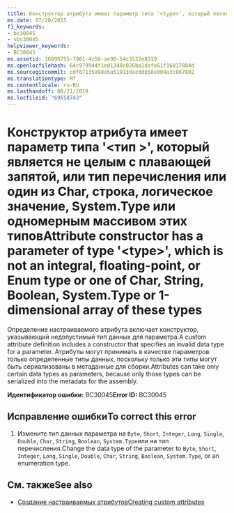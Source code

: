 ```yaml
---
title: Конструктор атрибута имеет параметр типа '<type>', который является не целым с плавающей запятой, или тип перечисления или один из Char, строка, логическое значение, System.Type или одномерным массивом этих типов
ms.date: 07/20/2015
f1_keywords:
- bc30045
- vbc30045
helpviewer_keywords:
- BC30045
ms.assetid: 16899755-7901-4c56-ae90-54c3532e8319
ms.openlocfilehash: 64c979944f1ed1348c026ba1dafe61f16017884d
ms.sourcegitcommit: cdf67135a98a5a51913dacddb58e004a3c867802
ms.translationtype: MT
ms.contentlocale: ru-RU
ms.lasthandoff: 08/21/2019
ms.locfileid: "69658743"
---
```

# <a name="attribute-constructor-has-a-parameter-of-type-type-which-is-not-an-integral-floating-point-or-enum-type-or-one-of-char-string-boolean-systemtype-or-1-dimensional-array-of-these-types"></a><span data-ttu-id="c6e46-102">Конструктор атрибута имеет параметр типа '\<тип >', который является не целым с плавающей запятой, или тип перечисления или один из Char, строка, логическое значение, System.Type или одномерным массивом этих типов</span><span class="sxs-lookup"><span data-stu-id="c6e46-102">Attribute constructor has a parameter of type '\<type>', which is not an integral, floating-point, or Enum type or one of Char, String, Boolean, System.Type or 1-dimensional array of these types</span></span>
<span data-ttu-id="c6e46-103">Определение настраиваемого атрибута включает конструктор, указывающий недопустимый тип данных для параметра.</span><span class="sxs-lookup"><span data-stu-id="c6e46-103">A custom attribute definition includes a constructor that specifies an invalid data type for a parameter.</span></span> <span data-ttu-id="c6e46-104">Атрибуты могут принимать в качестве параметров только определенные типы данных, поскольку только эти типы могут быть сериализованы в метаданные для сборки.</span><span class="sxs-lookup"><span data-stu-id="c6e46-104">Attributes can take only certain data types as parameters, because only those types can be serialized into the metadata for the assembly.</span></span>  
  
 <span data-ttu-id="c6e46-105">**Идентификатор ошибки:** BC30045</span><span class="sxs-lookup"><span data-stu-id="c6e46-105">**Error ID:** BC30045</span></span>  
  
## <a name="to-correct-this-error"></a><span data-ttu-id="c6e46-106">Исправление ошибки</span><span class="sxs-lookup"><span data-stu-id="c6e46-106">To correct this error</span></span>  
  
1. <span data-ttu-id="c6e46-107">Измените тип данных параметра на `Byte`, `Short`, `Integer`, `Long`, `Single`, `Double`, `Char`, `String`, `Boolean`, `System.Type`или на тип перечисления.</span><span class="sxs-lookup"><span data-stu-id="c6e46-107">Change the data type of the parameter to `Byte`, `Short`, `Integer`, `Long`, `Single`, `Double`, `Char`, `String`, `Boolean`, `System.Type`, or an enumeration type.</span></span>  
  
## <a name="see-also"></a><span data-ttu-id="c6e46-108">См. также</span><span class="sxs-lookup"><span data-stu-id="c6e46-108">See also</span></span>

- [<span data-ttu-id="c6e46-109">Создание настраиваемых атрибутов</span><span class="sxs-lookup"><span data-stu-id="c6e46-109">Creating custom attributes</span></span>](../programming-guide/concepts/attributes/creating-custom-attributes.md)
